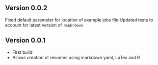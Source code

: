 ## Version 0.0.2
Fixed default parameter for location of example jobs file
Updated tests to account for latest version of `rmakrdown`

## Version 0.0.1
- First build
- Allows creation of resumes using markdown yaml, LaTex and R
